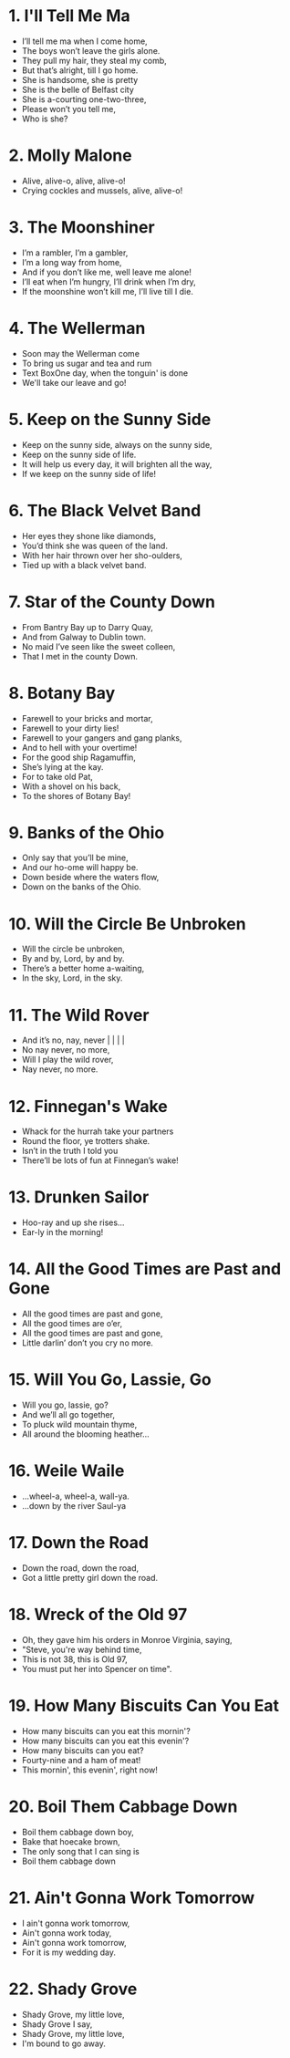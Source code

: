 # 1. I'll Tell Me Ma  
- I’ll tell me ma when I come home,   
- The boys won’t leave the girls alone.   
- They pull my hair, they steal my comb,   
- But that’s alright, till I go home.   
- She is handsome, she is pretty   
- She is the belle of Belfast city   
- She is a-courting one-two-three,   
- Please won’t you tell me,   
- Who is she?   
# 2. Molly Malone  
- Alive, alive-o, alive, alive-o!   
- Crying cockles and mussels, alive, alive-o!   
# 3. The Moonshiner  
- I’m a rambler, I’m a gambler,   
- I’m a long way from home,   
- And if you don’t like me, well leave me alone!   
- I’ll eat when I’m hungry, I’ll drink when I’m dry,   
- If the moonshine won’t kill me, I’ll live till I die.   
# 4. The Wellerman  
- Soon may the Wellerman come   
- To bring us sugar and tea and rum   
- Text BoxOne day, when the tonguin' is done   
- We'll take our leave and go!   
# 5. Keep on the Sunny Side  
- Keep on the sunny side, always on the sunny side,   
- Keep on the sunny side of life.   
- It will help us every day, it will brighten all the way,   
- If we keep on the sunny side of life!   
# 6. The Black Velvet Band  
- Her eyes they shone like diamonds,   
- You’d think she was queen of the land.   
- With her hair thrown over her sho-oulders,   
- Tied up with a black velvet band.   
# 7. Star of the County Down  
- From Bantry Bay up to Darry Quay,   
- And from Galway to Dublin town.   
- No maid I’ve seen like the sweet colleen,   
- That I met in the county Down.   
# 8. Botany Bay  
- Farewell to your bricks and mortar,   
- Farewell to your dirty lies!   
- Farewell to your gangers and gang planks,   
- And to hell with your overtime!   
- For the good ship Ragamuffin,   
- She’s lying at the kay.   
- For to take old Pat,   
- With a shovel on his back,   
- To the shores of Botany Bay!   
# 9. Banks of the Ohio  
- Only say that you’ll be mine,   
- And our ho-ome will happy be.   
- Down beside where the waters flow,   
- Down on the banks of the Ohio.   
# 10. Will the Circle Be Unbroken  
- Will the circle be unbroken,   
- By and by, Lord, by and by.   
- There’s a better home a-waiting,   
- In the sky, Lord, in the sky.   
# 11. The Wild Rover  
- And it’s no, nay, never | | | |   
- No nay never, no more,   
- Will I play the wild rover,	   
- Nay never, no more.    
# 12. Finnegan's Wake  
- Whack for the hurrah take your partners   
- Round the floor, ye trotters shake.   
- Isn’t in the truth I told you   
- There’ll be lots of fun at Finnegan’s wake!   
# 13. Drunken Sailor  
- Hoo-ray and up she rises…   
- Ear-ly in the morning!   
# 14. All the Good Times are Past and Gone  
- All the good times are past and gone,   
- All the good times are o’er,   
- All the good times are past and gone,   
- Little darlin’ don’t you cry no more.   
# 15. Will You Go, Lassie, Go  
- Will you go, lassie, go?   
- And we’ll all go together,   
- To pluck wild mountain thyme,    
- All around the blooming heather…   
# 16. Weile Waile  
- …wheel-a, wheel-a, wall-ya.   
- …down by the river Saul-ya   
# 17. Down the Road
- Down the road, down the road,
- Got a little pretty girl down the road.
# 18. Wreck of the Old 97
- Oh, they gave him his orders in Monroe Virginia, saying,  
- "Steve, you're way behind time,  
- This is not 38, this is Old 97,  
- You must put her into Spencer on time".
# 19. How Many Biscuits Can You Eat
- How many biscuits can you eat this mornin'?  
- How many biscuits can you eat this evenin'?  
- How many biscuits can you eat?  
- Fourty-nine and a ham of meat!  
- This mornin', this evenin', right now! 
# 20. Boil Them Cabbage Down   
- Boil them cabbage down boy,  
- Bake that hoecake brown,  
- The only song that I can sing is  
- Boil them cabbage down   
# 21. Ain't Gonna Work Tomorrow
- I ain't gonna work tomorrow,  
- Ain't gonna work today,  
- Ain't gonna work tomorrow,   
- For it is my wedding day.  
# 22. Shady Grove
- Shady Grove, my little love,  
- Shady Grove I say,  
- Shady Grove, my little love,  
- I'm bound to go away.


